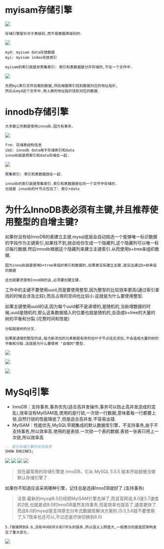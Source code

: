 # myisam存储引擎

![](../pics/myisam存储引擎.png)

    存储引擎是针对于表级别,而不是数据库级别的.

![](../pics/MyISAM存储引擎的实现01.png)

    myd: myisam data存放数据
    myi: myisam index存放索引
    
    myisam的索引就是非聚集索引: 索引和表数据是分开存储的,不在一个文件中.

![](../pics/MyISAM存储引擎的实现02.png)

    先把myi索引文件加载到数据,然后根据索引找到数据对应的地址指针,
    然后从myd这个文件中,用上面的地址指针找到对应的数据.

# innodb存储引擎

    大多数公司都是使用innodb.因为有事务.
    
![](../pics/InnoDB存储引擎01.png)

    frm: 存储表结构信息
    ibd: innodb data用于存储索引和data
    innodb就是把索引和data存储在一起.

![](../pics/InnoDB存储引擎02.png)

    聚集索引: 索引和表数据放在一起.
    
    innodb的索引就是聚集索引.索引和表数据是在同一个文件中存储的.
    也就是 innodb的叶节点包含了: 索引+data

# 为什么InnoDB表必须有主键,并且推荐使用整型的自增主键?

如果你没有给InnoDB的表建立主键,mysql底层会自动挑选一个能够唯一标识数据的字段作为主键索引,如果找不到,她会给你生成一个隐藏列,这个隐藏列可以唯一标识每行数据.然后innodb根据这个隐藏列来建立主键索引.从而使用b+tree来组织数据.

    因为innodb就是使用b+tree来组织索引和数据的,如果表没有建立主键,就没法通过b+树来组织数据

    这也就要求使用InnoDB的话,必须要创建主键.

工作中的主键不要使用uuid,而是要使用整型,因为整型的比较效率更高(通过索引查找的时候会涉及比较),而且占用的空间也比较小.这就是为什么要使用整型.

如果主键使用uuid的话,因为每个uuid都不是递增的,是随机的,当新增数据的时候,uuid是随机的,那么这条数据插入的位置也就是随机的,会造成b+tree的大量的树的平衡和分裂.(花费时间和性能)

    分裂就是树的分叉.
    
    如果是递增的整型的话,每次新添加的元素都是有序的在叶子节点往后添加,不会造成大量的树的平衡和分裂.这就是为什么要使用 "自增的"整型.

![](../pics/b+分裂理解01.png)

![](../pics/b+分裂理解02.png)

![](../pics/b+分裂理解03.png)

# MySql引擎

* InnoDB：支持事务,事务优先(适合高并发操作,事务可以防止高并发造成的混乱),效率没有MyISAM高,使用的是行锁,一次锁一行数据,意味着每一行都要上锁,自然行锁的性能降低了,但是适合高并发.不容易出错.
* MyISAM：性能优先,MySQL早期集成的默认数据库引擎，不支持事务,由于不支持事务,所以效率高.使用的是表锁.一次锁一个表的数据.表锁一张表只用上一次锁,所以效率高

```sql
-- 显示存储引擎的状态信息
SHOW ENGINES;
```

![](../pics/常用存储引擎.png)
![](../pics/mysql分层结构01.png)
![](../pics/mysql分层结构02.png)
![](../pics/mysql引擎对比.png)

>现在最常用的存储引擎是 InnoDB，它从 MySQL 5.5.5 版本开始就被当做默认存储引擎了.

如果你不知道应该采用哪种引擎，记住总是选择InnoDB就好了.(支持事务)

>注意:最新的mysql8.0已经把MyISAM引擎去掉了,而且官网说,8.0是5.7速度的2倍,也就是说8.0的InnoDB虽然支持事务,但是效率也提高了,速度更快了.而且8.0的mysql是支持原生分布式数据库解决方案的.(5.5,5.6就不要使用了,5.7效率也还可以,不过还是尽快切换到8.0)

    5.7直接跨到8.0,没有中间6开头和7开头的版本,所以语义上跨度大,一般表示的是底层架构发生了重大变化.

![](../pics/mysql要使用最新的.png)